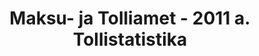 ---
schema: default
title: Maksu- ja Tolliamet - 2011 a. Tollistatistika
title_en: Tax and Customs Board - Customs statistics for 2011
notes: '<a href=https://www.emta.ee/et/kontaktid-ja-ametist/maksulaekumine-statistika/maksu-ja-tolliameti-avaandmed>Maksu- ja Tolliameti avaandmed</a>. <a href=https://www.emta.ee/et/kontaktid-ja-ametist/avaandmed-maksulaekumine-statistika/tollistatistika>Tollistatistika</a>.'
notes_en: ''
department: ''
category:
  - Majandus ja rahandus
category_en:
  - Economy and Finance
resources:
  - name: Tollistatistika 2011. aastal
    url: 'https://www.emta.ee/sites/default/files/kontaktid-ja-ametist/maksulaekumine-statistika/tollistatistika/2011/aasta_2011.xls'
    format: XLS
    interactive: 'True'
  - name: Tollistatistika detsembris 2011
    url: 'https://www.emta.ee/sites/default/files/kontaktid-ja-ametist/maksulaekumine-statistika/tollistatistika/2011/tollistatistika_detsembris_2011.xls'
    format: XLS
    interactive: 'True'
  - name: Tollistatistika novembris 2011
    url: 'https://www.emta.ee/sites/default/files/kontaktid-ja-ametist/maksulaekumine-statistika/tollistatistika/2011/november_20111.xls'
    format: XLS
    interactive: 'True'
  - name: Tollistatistika oktoobris 2011
    url: 'https://www.emta.ee/sites/default/files/kontaktid-ja-ametist/maksulaekumine-statistika/tollistatistika/2011/oktoober_2011.xls'
    format: XLS
    interactive: 'True'
  - name: Tollistatistika septembris 2011
    url: 'https://www.emta.ee/sites/default/files/kontaktid-ja-ametist/maksulaekumine-statistika/tollistatistika/2011/september_2011.xls'
    format: XLS
    interactive: 'True'
  - name: Tollistatistika augustis 2011
    url: 'https://www.emta.ee/sites/default/files/kontaktid-ja-ametist/maksulaekumine-statistika/tollistatistika/2011/august_2011.xls'
    format: XLS
    interactive: 'True'
  - name: Tollistatistika juulis 2011
    url: 'https://www.emta.ee/sites/default/files/kontaktid-ja-ametist/maksulaekumine-statistika/tollistatistika/2011/juuli_2011.xls'
    format: XLS
    interactive: 'True'
  - name: Tollistatistika I poolaastal 2011
    url: 'https://www.emta.ee/sites/default/files/kontaktid-ja-ametist/maksulaekumine-statistika/tollistatistika/2011/poolaasta_2011.xls'
    format: XLS
    interactive: 'True'
  - name: Tollistatistika juunis 2011
    url: 'https://www.emta.ee/sites/default/files/kontaktid-ja-ametist/maksulaekumine-statistika/tollistatistika/2011/juuni_2011.xls'
    format: XLS
    interactive: 'True'
  - name: Tollistatistika mais 2011
    url: 'https://www.emta.ee/sites/default/files/kontaktid-ja-ametist/maksulaekumine-statistika/tollistatistika/2011/mai_2011.xls'
    format: XLS
    interactive: 'True'
  - name: Tollistatistika aprillis 2011
    url: 'https://www.emta.ee/sites/default/files/kontaktid-ja-ametist/maksulaekumine-statistika/tollistatistika/2011/aprill_2011.xls'
    format: XLS
    interactive: 'True'
  - name: Tollistatistika märtsis 2011
    url: 'https://www.emta.ee/sites/default/files/kontaktid-ja-ametist/maksulaekumine-statistika/tollistatistika/2011/marts_2011.xls'
    format: XLS
    interactive: 'True'
  - name: Tollistatistika veebruaris 2011
    url: 'https://www.emta.ee/sites/default/files/kontaktid-ja-ametist/maksulaekumine-statistika/tollistatistika/2011/veebruar_2011.xls'
    format: XLS
    interactive: 'True'
  - name: Tollistatistika jaanuaris 2011
    url: 'https://www.emta.ee/sites/default/files/kontaktid-ja-ametist/maksulaekumine-statistika/tollistatistika/2011/jaanuar_2011.xls'
    format: XLS
    interactive: 'True'
license: 'https://creativecommons.org/licenses/by-sa/3.0/ee/legalcode'
update_freq: ''
date_issued: 2017/03/18
date_modified: 2019/06/12
organization: Maksu- ja Tolliamet
maintainer_name: EMTA
maintainer_email: emta@emta.ee
maintainer_phone: ''
---